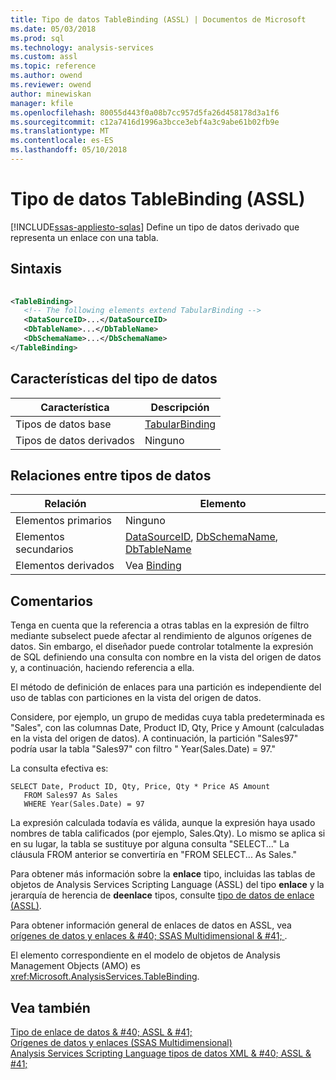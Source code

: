 ```yaml
---
title: Tipo de datos TableBinding (ASSL) | Documentos de Microsoft
ms.date: 05/03/2018
ms.prod: sql
ms.technology: analysis-services
ms.custom: assl
ms.topic: reference
ms.author: owend
ms.reviewer: owend
author: minewiskan
manager: kfile
ms.openlocfilehash: 80055d443f0a08b7cc957d5fa26d458178d3a1f6
ms.sourcegitcommit: c12a7416d1996a3bcce3ebf4a3c9abe61b02fb9e
ms.translationtype: MT
ms.contentlocale: es-ES
ms.lasthandoff: 05/10/2018
---
```

# <a name="tablebinding-data-type-assl"></a>Tipo de datos TableBinding (ASSL)
[!INCLUDE[ssas-appliesto-sqlas](../../../includes/ssas-appliesto-sqlas.md)]
  Define un tipo de datos derivado que representa un enlace con una tabla.  
  
## <a name="syntax"></a>Sintaxis  
  
```xml  
  
<TableBinding>  
   <!-- The following elements extend TabularBinding -->  
   <DataSourceID>...</DataSourceID>  
   <DbTableName>...</DbTableName>  
   <DbSchemaName>...</DbSchemaName>  
</TableBinding>  
```  
  
## <a name="data-type-characteristics"></a>Características del tipo de datos  
  
|Característica|Descripción|  
|--------------------|-----------------|  
|Tipos de datos base|[TabularBinding](../../../analysis-services/scripting/data-type/tabularbinding-data-type-assl.md)|  
|Tipos de datos derivados|Ninguno|  
  
## <a name="data-type-relationships"></a>Relaciones entre tipos de datos  
  
|Relación|Elemento|  
|------------------|-------------|  
|Elementos primarios|Ninguno|  
|Elementos secundarios|[DataSourceID](../../../analysis-services/scripting/properties/datasourceid-element-assl.md), [DbSchemaName](../../../analysis-services/scripting/properties/dbschemaname-element-assl.md), [DbTableName](../../../analysis-services/scripting/properties/dbtablename-element-assl.md)|  
|Elementos derivados|Vea [Binding](../../../analysis-services/scripting/data-type/binding-data-type-assl.md)|  
  
## <a name="remarks"></a>Comentarios  
 Tenga en cuenta que la referencia a otras tablas en la expresión de filtro mediante subselect puede afectar al rendimiento de algunos orígenes de datos. Sin embargo, el diseñador puede controlar totalmente la expresión de SQL definiendo una consulta con nombre en la vista del origen de datos y, a continuación, haciendo referencia a ella.  
  
 El método de definición de enlaces para una partición es independiente del uso de tablas con particiones en la vista del origen de datos.  
  
 Considere, por ejemplo, un grupo de medidas cuya tabla predeterminada es "Sales", con las columnas Date, Product ID, Qty, Price y Amount (calculadas en la vista del origen de datos). A continuación, la partición "Sales97" podría usar la tabla "Sales97" con filtro " Year(Sales.Date) = 97."  
  
 La consulta efectiva es:  
  
```  
SELECT Date, Product ID, Qty, Price, Qty * Price AS Amount   
   FROM Sales97 As Sales  
   WHERE Year(Sales.Date) = 97  
```  
  
 La expresión calculada todavía es válida, aunque la expresión haya usado nombres de tabla calificados (por ejemplo, Sales.Qty). Lo mismo se aplica si en su lugar, la tabla se sustituye por alguna consulta "SELECT..." La cláusula FROM anterior se convertiría en "FROM SELECT... As Sales."  
  
 Para obtener más información sobre la **enlace** tipo, incluidas las tablas de objetos de Analysis Services Scripting Language (ASSL) del tipo **enlace** y la jerarquía de herencia de **deenlace** tipos, consulte [tipo de datos de enlace &#40;ASSL&#41;](../../../analysis-services/scripting/data-type/binding-data-type-assl.md).  
  
 Para obtener información general de enlaces de datos en ASSL, vea [orígenes de datos y enlaces & #40; SSAS Multidimensional & #41; ](../../../analysis-services/multidimensional-models/data-sources-and-bindings-ssas-multidimensional.md).  
  
 El elemento correspondiente en el modelo de objetos de Analysis Management Objects (AMO) es <xref:Microsoft.AnalysisServices.TableBinding>.  
  
## <a name="see-also"></a>Vea también  
 [Tipo de enlace de datos & #40; ASSL & #41;](../../../analysis-services/scripting/data-type/binding-data-type-assl.md)   
 [Orígenes de datos y enlaces &#40;SSAS Multidimensional&#41;](../../../analysis-services/multidimensional-models/data-sources-and-bindings-ssas-multidimensional.md)   
 [Analysis Services Scripting Language tipos de datos XML & #40; ASSL & #41;](../../../analysis-services/scripting/data-type/analysis-services-scripting-language-xml-data-types-assl.md)  
  
  
